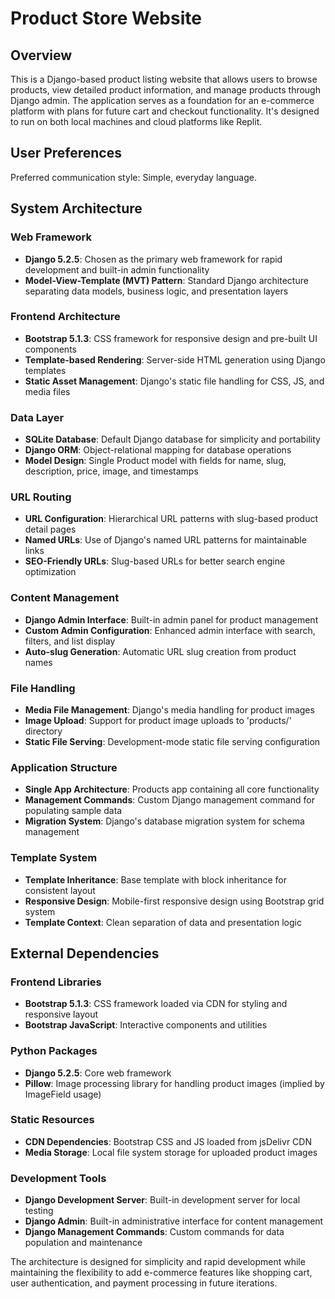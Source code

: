 # Product Store Website

## Overview

This is a Django-based product listing website that allows users to browse products, view detailed product information, and manage products through Django admin. The application serves as a foundation for an e-commerce platform with plans for future cart and checkout functionality. It's designed to run on both local machines and cloud platforms like Replit.

## User Preferences

Preferred communication style: Simple, everyday language.

## System Architecture

### Web Framework
- **Django 5.2.5**: Chosen as the primary web framework for rapid development and built-in admin functionality
- **Model-View-Template (MVT) Pattern**: Standard Django architecture separating data models, business logic, and presentation layers

### Frontend Architecture
- **Bootstrap 5.1.3**: CSS framework for responsive design and pre-built UI components
- **Template-based Rendering**: Server-side HTML generation using Django templates
- **Static Asset Management**: Django's static file handling for CSS, JS, and media files

### Data Layer
- **SQLite Database**: Default Django database for simplicity and portability
- **Django ORM**: Object-relational mapping for database operations
- **Model Design**: Single Product model with fields for name, slug, description, price, image, and timestamps

### URL Routing
- **URL Configuration**: Hierarchical URL patterns with slug-based product detail pages
- **Named URLs**: Use of Django's named URL patterns for maintainable links
- **SEO-Friendly URLs**: Slug-based URLs for better search engine optimization

### Content Management
- **Django Admin Interface**: Built-in admin panel for product management
- **Custom Admin Configuration**: Enhanced admin interface with search, filters, and list display
- **Auto-slug Generation**: Automatic URL slug creation from product names

### File Handling
- **Media File Management**: Django's media handling for product images
- **Image Upload**: Support for product image uploads to 'products/' directory
- **Static File Serving**: Development-mode static file serving configuration

### Application Structure
- **Single App Architecture**: Products app containing all core functionality
- **Management Commands**: Custom Django management command for populating sample data
- **Migration System**: Django's database migration system for schema management

### Template System
- **Template Inheritance**: Base template with block inheritance for consistent layout
- **Responsive Design**: Mobile-first responsive design using Bootstrap grid system
- **Template Context**: Clean separation of data and presentation logic

## External Dependencies

### Frontend Libraries
- **Bootstrap 5.1.3**: CSS framework loaded via CDN for styling and responsive layout
- **Bootstrap JavaScript**: Interactive components and utilities

### Python Packages
- **Django 5.2.5**: Core web framework
- **Pillow**: Image processing library for handling product images (implied by ImageField usage)

### Static Resources
- **CDN Dependencies**: Bootstrap CSS and JS loaded from jsDelivr CDN
- **Media Storage**: Local file system storage for uploaded product images

### Development Tools
- **Django Development Server**: Built-in development server for local testing
- **Django Admin**: Built-in administrative interface for content management
- **Django Management Commands**: Custom commands for data population and maintenance

The architecture is designed for simplicity and rapid development while maintaining the flexibility to add e-commerce features like shopping cart, user authentication, and payment processing in future iterations.